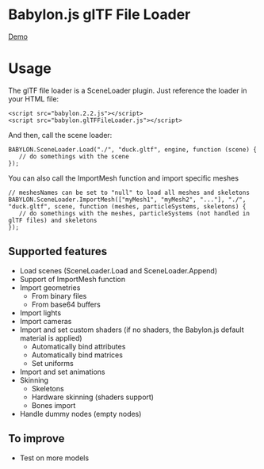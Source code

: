 # Babylon.js glTF File Loader

[Demo](http://babylonjs-extras.azurewebsites.net/glTF.html)

# Usage
The glTF file loader is a SceneLoader plugin.
Just reference the loader in your HTML file:

```
<script src="babylon.2.2.js"></script>
<script src="babylon.glTFFileLoader.js"></script>
```

And then, call the scene loader:
```
BABYLON.SceneLoader.Load("./", "duck.gltf", engine, function (scene) { 
   // do somethings with the scene
});
```

You can also call the ImportMesh function and import specific meshes
```
// meshesNames can be set to "null" to load all meshes and skeletons
BABYLON.SceneLoader.ImportMesh(["myMesh1", "myMesh2", "..."], "./", "duck.gltf", scene, function (meshes, particleSystems, skeletons) { 
   // do somethings with the meshes, particleSystems (not handled in glTF files) and skeletons
});
```

## Supported features
* Load scenes (SceneLoader.Load and SceneLoader.Append)
* Support of ImportMesh function
* Import geometries
    * From binary files
    * From base64 buffers
* Import lights
* Import cameras
* Import and set custom shaders (if no shaders, the Babylon.js default material is applied)
    * Automatically bind attributes
    * Automatically bind matrices
    * Set uniforms
* Import and set animations
* Skinning
    * Skeletons
    * Hardware skinning (shaders support)
    * Bones import
* Handle dummy nodes (empty nodes)

## To improve
* Test on more models
